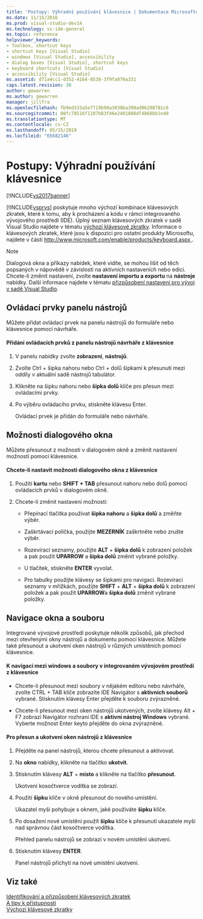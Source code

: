 ```yaml
---
title: 'Postupy: Výhradní používání klávesnice | Dokumentace Microsoftu'
ms.date: 11/15/2016
ms.prod: visual-studio-dev14
ms.technology: vs-ide-general
ms.topic: reference
helpviewer_keywords:
- Toolbox, shortcut keys
- shortcut keys [Visual Studio]
- windows [Visual Studio], accessibility
- dialog boxes [Visual Studio], shortcut keys
- keyboard shortcuts [Visual Studio]
- accessibility [Visual Studio]
ms.assetid: d71a4cc1-d352-4164-8538-3f9fa070a331
caps.latest.revision: 30
author: gewarren
ms.author: gewarren
manager: jillfra
ms.openlocfilehash: fb9ed333a5e7719b98a3030ba398ad06208781c6
ms.sourcegitcommit: 08fc78516f1107b83f46e2401888df4868bb1e40
ms.translationtype: MT
ms.contentlocale: cs-CZ
ms.lasthandoff: 05/15/2019
ms.locfileid: "65682146"
---
```

# <a name="how-to-use-the-keyboard-exclusively"></a>Postupy: Výhradní používání klávesnice
[!INCLUDE[vs2017banner](../../includes/vs2017banner.md)]

[!INCLUDE[vsprvs](../../includes/vsprvs-md.md)] poskytuje mnoho výchozí kombinace klávesových zkratek, které k tomu, aby k procházení a kódu v rámci integrovaného vývojového prostředí (IDE). Úplný seznam klávesových zkratek v sadě Visual Studio najdete v tématu [výchozí klávesové zkratky](../../ide/default-keyboard-shortcuts-in-visual-studio.md). Informace o klávesových zkratek, které jsou k dispozici pro ostatní produkty Microsoftu, najdete v části [ http://www.microsoft.com/enable/products/keyboard.aspx ](http://go.microsoft.com/fwlink/?LinkID=40400).  
  
> [!NOTE]
> Dialogová okna a příkazy nabídek, které vidíte, se mohou lišit od těch popsaných v nápovědě v závislosti na aktivních nastaveních nebo edici. Chcete-li změnit nastavení, zvolte **nastavení importu a exportu** na **nástroje** nabídky. Další informace najdete v tématu [přizpůsobení nastavení pro vývoj v sadě Visual Studio](https://msdn.microsoft.com/22c4debb-4e31-47a8-8f19-16f328d7dcd3).  
  
## <a name="toolbox-controls"></a>Ovládací prvky panelu nástrojů  
 Můžete přidat ovládací prvek na panelu nástrojů do formuláře nebo klávesnice pomocí návrháře.  
  
#### <a name="to-add-controls-from-the-toolbox-to-a-designer-from-the-keyboard"></a>Přidání ovládacích prvků z panelu nástrojů návrháře z klávesnice  
  
1. V panelu nabídky zvolte **zobrazení**, **nástrojů**.  
  
2. Zvolte Ctrl + šipka nahoru nebo Ctrl + dolů šipkami k přesunutí mezi oddíly v aktuální sadě nástrojů tabulátor.  
  
3. Klikněte na šipku nahoru nebo **šipka dolů** klíče pro přesun mezi ovládacími prvky.  
  
4. Po výběru ovládacího prvku, stiskněte klávesu Enter.  
  
   Ovládací prvek je přidán do formuláře nebo návrháře.  
  
## <a name="dialog-box-options"></a>Možnosti dialogového okna  
 Můžete přesunout z možností v dialogovém okně a změnit nastavení možností pomocí klávesnice.  
  
#### <a name="to-set-dialog-box-options-from-the-keyboard"></a>Chcete-li nastavit možnosti dialogového okna z klávesnice  
  
1. Použití **kartu** nebo **SHIFT + TAB** přesunout nahoru nebo dolů pomocí ovládacích prvků v dialogovém okně.  
  
2. Chcete-li změnit nastavení možnosti:  
  
    - Přepínací tlačítka používat **šipka nahoru** a **šipka dolů** a změňte výběr.  
  
    - Zaškrtávací políčka, použijte **MEZERNÍK** zaškrtněte nebo zrušte výběr.  
  
    - Rozevírací seznamy, použijte **ALT** + **šipka dolů** k zobrazení položek a pak použít **UPARROW** a **šipka dolů** změnit vybrané položky.  
  
    - U tlačítek, stiskněte **ENTER** vyvolat.  
  
    - Pro tabulky použijte klávesy se šipkami pro navigaci. Rozevírací seznamy v mřížkách, použijte **SHIFT** + **ALT** + **šipka dolů** k zobrazení položek a pak použít **UPARROW**a **šipka dolů** změnit vybrané položky.  
  
## <a name="window-and-file-navigation"></a>Navigace okna a souboru  
 Integrované vývojové prostředí poskytuje několik způsobů, jak přechod mezi otevřenými okny nástrojů a dokumentu pomocí klávesnice. Můžete také přesunout a ukotvení oken nástrojů v různých umístěních pomocí klávesnice.  
  
#### <a name="to-navigate-among-windows-and-files-in-the-ide-from-the-keyboard"></a>K navigaci mezi windows a soubory v integrovaném vývojovém prostředí z klávesnice  
  
- Chcete-li přesunout mezi soubory v nějakém editoru nebo návrháře, zvolte CTRL + TAB klíče zobrazíte IDE Navigátor s **aktivních souborů** vybrané. Stisknutím klávesy Enter přejděte k souboru zvýrazněné.  
  
- Chcete-li přesunout mezi oken nástrojů ukotvených, zvolte klávesy Alt + F7 zobrazí Navigátor rozhraní IDE s **aktivní nástroj Windows** vybrané. Vyberte možnost Enter keyto přejděte do okna zvýrazněné.  
  
#### <a name="to-move-and-dock-tool-windows-from-the-keyboard"></a>Pro přesun a ukotvení oken nástrojů z klávesnice  
  
1. Přejděte na panel nástrojů, kterou chcete přesunout a aktivovat.  
  
2. Na **okno** nabídky, klikněte na tlačítko **ukotvit**.  
  
3. Stisknutím klávesy **ALT** + **místo** a klikněte na tlačítko **přesunout**.  
  
     Ukotvení kosočtverce vodítka se zobrazí.  
  
4. Použití **šipku** klíče v okně přesunout do nového umístění.  
  
     Ukazatel myši pohybuje s oknem, jaké používáte **šipku** klíče.  
  
5. Po dosažení nové umístění použít **šipku** klíče k přesunutí ukazatele myši nad správnou část kosočtverce vodítka.  
  
     Přehled panelu nástrojů se zobrazí v novém umístění ukotvení.  
  
6. Stisknutím klávesy **ENTER**.  
  
     Panel nástrojů přichytí na nové umístění ukotvení.  
  
## <a name="see-also"></a>Viz také  
 [Identifikování a přizpůsobení klávesových zkratek](../../ide/identifying-and-customizing-keyboard-shortcuts-in-visual-studio.md)   
 [A tipy k přístupnosti](../../ide/reference/accessibility-tips-and-tricks.md)   
 [Výchozí klávesové zkratky](../../ide/default-keyboard-shortcuts-in-visual-studio.md)
